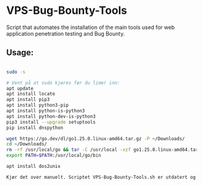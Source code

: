 # VPS-Bug-Bounty-Tools

Script that automates the installation of the main tools used for web application penetration testing and Bug Bounty.

## Usage:
```bash

sudo -s

# Vent på at sudo kjøres før du limer inn:
apt update
apt install locate
apt install pip3
apt install python3-pip
apt install python-is-python3
apt install python-dev-is-python3
pip3 install --upgrade setuptools
pip install dnspython

wget https://go.dev/dl/go1.25.0.linux-amd64.tar.gz -P ~/Downloads/
cd ~/Downloads/
rm -rf /usr/local/go && tar -C /usr/local -xzf go1.25.0.linux-amd64.tar.gz
export PATH=$PATH:/usr/local/go/bin

apt install dos2unix

Kjør det over manuelt. Scriptet VPS-Bug-Bounty-Tools.sh er utdatert og lager trøbbel. Installer derfor alle tools manuelt. 
